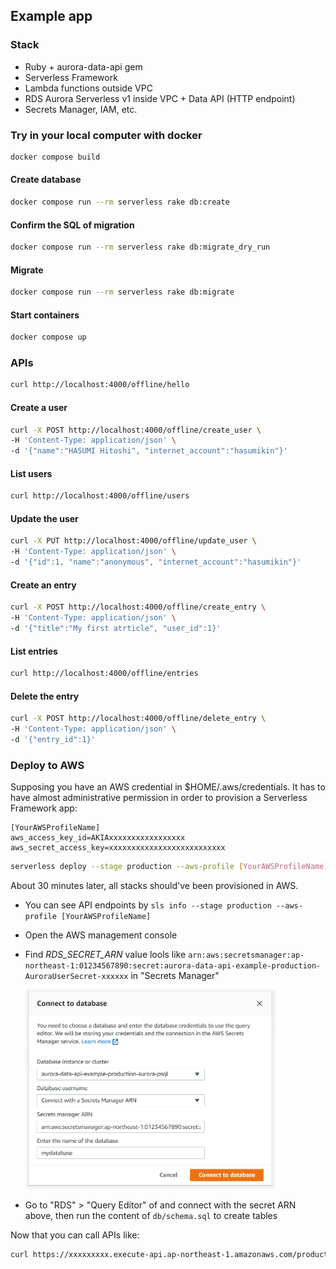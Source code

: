 ## Example app

### Stack

- Ruby + aurora-data-api gem
- Serverless Framework
- Lambda functions outside VPC
- RDS Aurora Serverless v1 inside VPC + Data API (HTTP endpoint)
- Secrets Manager, IAM, etc.

### Try in your local computer with docker

```sh
docker compose build
```

#### Create database

```sh
docker compose run --rm serverless rake db:create
```

#### Confirm the SQL of migration

```sh
docker compose run --rm serverless rake db:migrate_dry_run
```

#### Migrate

```sh
docker compose run --rm serverless rake db:migrate
```

#### Start containers

```sh
docker compose up
```

### APIs

```sh
curl http://localhost:4000/offline/hello
```

#### Create a user

```sh
curl -X POST http://localhost:4000/offline/create_user \
-H 'Content-Type: application/json' \
-d '{"name":"HASUMI Hitoshi", "internet_account":"hasumikin"}'
```

#### List users

```sh
curl http://localhost:4000/offline/users
```

#### Update the user

```sh
curl -X PUT http://localhost:4000/offline/update_user \
-H 'Content-Type: application/json' \
-d '{"id":1, "name":"anonymous", "internet_account":"hasumikin"}'
```

#### Create an entry

```sh
curl -X POST http://localhost:4000/offline/create_entry \
-H 'Content-Type: application/json' \
-d '{"title":"My first atrticle", "user_id":1}'
```

#### List entries

```sh
curl http://localhost:4000/offline/entries
```

#### Delete the entry

```sh
curl -X POST http://localhost:4000/offline/delete_entry \
-H 'Content-Type: application/json' \
-d '{"entry_id":1}'
```

### Deploy to AWS

Supposing you have an AWS credential in $HOME/.aws/credentials.
It has to have almost administrative permission in order to provision a Serverless Framework app:

```
[YourAWSProfileName]
aws_access_key_id=AKIAxxxxxxxxxxxxxxxxx
aws_secret_access_key=xxxxxxxxxxxxxxxxxxxxxxxxxx
```

```sh
serverless deploy --stage production --aws-profile [YourAWSProfileName]
```

About 30 minutes later, all stacks should've been provisioned in AWS.

- You can see API endpoints by `sls info --stage production --aws-profile [YourAWSProfileName]`
- Open the AWS management console
- Find *RDS_SECRET_ARN* value lools like `arn:aws:secretsmanager:ap-northeast-1:01234567890:secret:aurora-data-api-example-production-AuroraUserSecret-xxxxxx` in "Secrets Manager"

    <img src="https://raw.githubusercontent.com/hasumikin/aurora-data-api/master/example/doc/query-edidor.png" width="400" />

- Go to "RDS" > "Query Editor" of and connect with the secret ARN above, then run the content of `db/schema.sql` to create tables

Now that you can call APIs like:

```sh
curl https://xxxxxxxxx.execute-api.ap-northeast-1.amazonaws.com/production/hello
```
